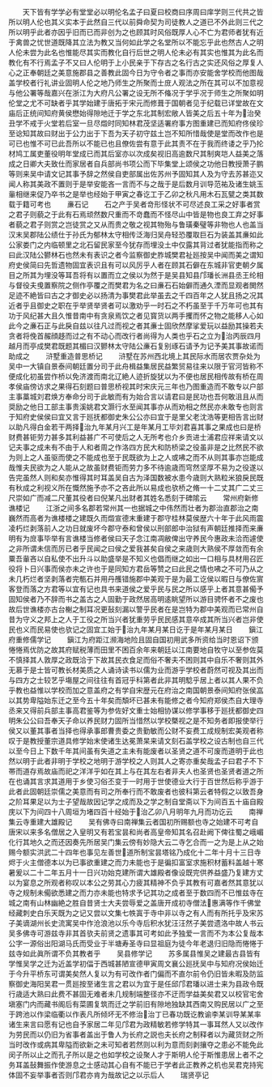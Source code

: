 <!-- { "loadSidebar": true } -->
　　天下皆有学学必有堂堂必以明伦名孟子曰夏曰校商曰序周曰庠学则三代共之皆所以明人伦也其义实本于此然自三代以前舜命契为司徒教人之道已不外此则三代之所以明乎此者亦因乎旧而已而非创为之也顾其时风俗既厚人心不亡为君师者犹有近于禽兽之忧世道既降其立法为教又当何如此学之名堂所以不能忘乎此也然古人之明人伦未尝为此名也惟能尽其实而教化自行后世之明人伦未必有其实也惟其为此名而教化有不行焉孟子不又曰人伦明于上小民亲于下存古之名行古之实还风俗之厚复人心之正奉朝廷之美意施郡县之善教此固今日为守令者之事而亦安能舍学校而他图哉盖学校者行礼讲业固明人伦之地乃师生之所聚而士庻人观法之所在其可以不加意视与他公署等哉嘉兴在浙江为大府凡公署之设无所不偹况于学乎况于师生之所聚如明伦堂之尤不可缺者乎其学始建于唐拓于宋元而修葺于国朝者见于纪载已详堂故在文庙后正统间知府黄侯懋始得隙地迁于学之东北其制宏敞人皆美之后五十年为治癸丑学不戒于火堂若后室一旦尽燬时同知林君茂坚适署府事方图重建已而知府佟侯珍至谂知其故曰财出于公力出于下吾为天子初守兹土岂不知所惜哉使是堂而改作也是可已也惟不可已此吾所以不能已也且僚佐尝有意于此其责不在于我而终诿之乎乃抡材鸠工属吏董役明年堂成已而其后室亦以次成矣视旧高逾数尺其制爽垲人益美之落成之日卿大夫致仕而家居者自兵部尚书项公而下毕集堂上颂侯之功他日教授萧子鹏等则来吴中请文记其事予辞之然侯自吏部属出佐苏州予固知其人及为守去苏甚迩又闻人称其美政不置则于是举安能吝一言而不与之哉于是后数月训导范祐及诸生姚玉軰相继来促乃卒书之是举也经始于甲寅之春讫工于乙卯之秋凡用木石瓦甓之类其数载于籍可考也
　　亷石记
　　石之产于吴者竒形怪状不可尽述良工采之好事者赏之君子则藐之于此有石焉顽然数尺重而不竒蠢而不怪尽山中皆是物也良工弃之好事者藐之君子则赏之岂徒赏之又从而贵之敬之视其物殆与鲁璜秦璧等非物也人也盖当汉末吴郡陆公绩仕于孙氏为郁林太守相传泛海归吴舟轻恐覆取巨石为装盖其亷如此公家娄门之内临顿里之北石留民家至今犹存而埋没土中仅露其背过者犹能指而称之曰此汉陆公鬰林石也然未有表识之者今监察御史胙城樊君祉廵按吴中闻而美之谓知府史侯简曰先哲遗物固宜表识且有可以风厉乎人者在顾其石僻在东城非官吏朝夕属目之所其为埋没等耳吾将有以置而立之侯以为然于是吴县知县邝璠长洲县丞王纶相与督役夫曵置察院之侧作亭覆之而樊君为名之曰亷石石始僻而通久湮而显观者閧然足迹不絶皆曰古之才御史必以扬清为事樊君此举虽去之千四百年之人犹且扬之况其近者乎且御史之职在乎举贤举贤者可以激劝乎一时石之不朽虽至于千万年可也其有功于风纪甚大且久惟昔南中有贪泉焉饮之者见寳货以两手攫而怀之物之能移人心如此今之亷石正与此戾自兹以往凡过而视之者其亷士固欣然摩挲爱玩以益励其操若夫贪者将俛首赧顔趍而过之有不动心而改行者尚得为人类也乎石之立为治丙辰四月越月而亭成樊君既题其楣曰汉鬰林太守陆公亷石复别琢石请予为记予美其事故诺而助成之
　　浒墅重造普思桥记
　　浒墅在苏州西北境上其民际水而居农贾杂处为吴中一大镇自景泰间朝廷置分司于此舟楫益集居民益繁贸易往来以限于官河皆称不便成化初虽尝作桥以免济渡而南北辽絶人迹折旋犹以为不便也居民相传故有桥在周孝侯庙傍访求之果得石刻题曰普思桥视其时宋庆元三年也乃图重造而不敢专以户部主事藁城刘君焕方奉命分司于此敏而有为始合言以请君曰是民功也吾何敢沮且从而奨励之他日工部主事贵溪姚君文灏行水至闻其事亦从而劝相之然民亦未敢专也则言于知府史侯侯曰宜又言于廵抚都御史朱公公亦曰宜于是里父老沈浩等更相告言出财以助凡得白金若干两择治九年某月兴工是年某月工毕刘君喜其事之果成也曰是桥财费甚钜劳力甚多其利益甚广不可使后之人无所考也介乡贡进士浦君应祥来请文以记夫事之成未有不由于人和者周之作洛四方民大和防桥梁之役虽非是之比然民不欲为则上之人虽驱而使之不能成也至于民既欲为上之人或咈之而不从则其事亦岂能成哉惟夫民欲为之人能从之故虽财费钜而劳力多不待逾歳而穹然坚厚不易为之役遂以告完虽然人则和矣亦惟得其时耳盖吴自古为泽国数被水患今歳则大熟粒米狼戾民既有秋成之利视义所在慨然施予亦不之吝此所以易成也欤桥之脩一十二丈其广二丈三尺崇如广而减二尺董其役者曰倪某凡出财者其姓名悉刻于碑隂云
　　常州府新修谯楼记
　　江浙之间多名郡若常州其一也据城之中伟然而壮者为郡治直郡治之南巍然而高者为谯楼楼之建既久而燬宣德末重建于郡守桂林莫侯歴六十年于此风雨震凌朽烂剥落前人之功日就废坏今郡守泰和曾侯以刑部郎中治狱有声朝廷推择而来亷明有为庻事毕举有言谯楼当修者侯曰天子念江南凋敝俾出守养民今惠政未洽而遽使之非所谓未信而厉已者乎民闻之曰侯之爱我甚矣自侯之来歳则大熟侯不厚敛而有余粟吾軰吝以自私使不出升斗以助盛举是不知义也倡而继之如出一口相与具材用召匠役将卜日兴事而侯亦未之许也于是同知方君岳等赞之曰此民之情也咈之不可乃从之未几朽烂者坚剥落者完甎石并用丹雘错施郡中美观于是为最工讫侯以暇日与僚佐賔客登而落之方君等以宜有记也具书来道侯之爱乎民与民之所以感乎上者其意甚僃予固知侯者乃不辞而书之盖古之人固勤于政然居高明逺眺望所以游目骋怀者不之废也故后世谯楼亦古台榭之制耳况更鼔刻漏以警乎民者在是岂特为郡中美观而已常州自昔为守义之邦上之人于工役之所当兴者犹重劳乎民民感其意卒成其所当兴者岂非使民也义而民易使也欤记之固宜工始于治九年某月某日讫于是年某月某日
　　鎭江府重修儒学记
　　鎭江为府距江濒海地险且固自国初用武多所资给当时恩诏下颁惓惓焉优防之故其府赋税薄而田里不困百余年来朝廷以江南要地自牧守以至参佐莫不慎择其人敦厚之政既洽于下故其民衣食足而俗不奢夫不困则其中自乐不奢则其外无慕于是士皆可教长材美质之人诵诗读书以儒为业而游乎学校者蔚然可视及其出而与四方之士较艺乎塲屋之间往往有首冠乎科第者此非其明騐乎居上者以其人果不负乎教也益惟以学校而加之意盖府之有学自宋歴元在府治之南国朝景泰间知府张侯嵓以其势卑隘始东迁之至今五十年矣而頽坏已甚未有能修之者今知府郑侯杰自大理寺丞来又得前兵部主事高君鉴等为参佐好文重士始相协谋以修学事移于廵抚都御史四明朱公公曰吾奉天子命以养民财力固所当惜然以学校槩视之是不知务者即报使举行侯又以董其事者当择也得承事郎曹贵委之贵勤敏而公财不妄费工成规制宏美观者称叹于是教授董宗道具修学始末使诸生达冕萧杲来请文刻石盖学校之设古制也自三代以至今日上下数千年其间虽有失道之主未有能废者以圣贤之道不可废而道明于此也然以明于此者非明于学校之地明于游学校之人则其人之寄亦重矣哉孟子曰君子不下帯而道存焉故庙而祀之洋洋乎如在其上与在其左右者非夫人也圣贤也圣贤者道之所在也诵其言求其道用于乡使习俗丕变于一时用于世使德业大行于百世然后称乎游于此者此固朝廷崇儒之美意而有司之所奉行而不敢废者也彼科第云者特假之以致吾身之阶耳果足以为士子望哉故因记学之成而及之学之制自堂斋以下为间百五十庙自殿庑以下为间四十八周垣为堵四百十经始于治乙卯八月明年九月而功讫云
　　南禅集云寺重建大雄殿记
　　吴有佛寺曰南禅集云者国初所赐额也寺之始建不可考自唐宋以来多名僧居之入皇明又有若宝昙和尚者高皇帝知其名召赴阙下俾往蜀之峨嵋化行其地久之而还因奏先所居吴门集云傍有妙隐大云二寺乞合而一之为是上从之始赐今额实洪武二十四年也事见左善世道所制宝昙塔铭乃成化十二年十月十三日寺烬于火主僧德本以为已事欲重建之而力未能也于是徧扣富室求施积材蓄料盖越十寒暑爰以二十二年五月十一日兴功始克建所谓大雄殿者像设既完供养益盛乃复建方丈以为宴息之所观者称叹以本公之劳其心力疲其精神不负乎其教有可嘉者然其意犹以寺之规制未僃欲悉建之而力亦未能也特求予记其功之成者至于数四而不已惟兹寺在城之南有山林幽絶之胜自昔贤士大夫尝辱爱之盖唐开成初寺僧法惠满等作千佛堂经藏刺史白乐天既为之记又尝以文集七帙寘于寺中非以寺之有人而有所托乎及宋苏子美谪湖州长史流寓吴中作沧浪池以乐今寺后积水犹汪汪然子美尝遗洛中故人书云吴多佛寺可游兹寺非其首欤夫前贤之遗事其可考如此予独爱一言而不为本公复哉本公字一源俗出阳湖马氏而受业于半塘寿圣寺曰显祖庭为徒今年老退归旧隐而惓惓于兹寺如此眞所谓不负其教者乎
　　吴县修学记
　　苏多属县惟吴之建最古县皆有学惟吴学之迁为近盖学初偪于西城甚陋宣德甲寅周文襄公廵抚吴中与知府况侯始迁于今升平桥东可谓美矣然人复以为有可改作者门偏而不直尔前令仍旧皆未暇及防监察御史海阳吴君一贯廵按至诸生言之君以为宜于是任邱邝君璠以进士来为县政令既行歳适大熟曰此费不甚固无难者未几规制端整径亦不迂而学益美矣君又以校官宅舍塡塞门内而藏书阁后有菜圃复筑而迁之学前旧有隙地独缺其西南又购民居以广之至于跨池以作梁临衢以作表凡所倾坏无不修治治丁已春功既讫教谕李某训导某某率诸生来言曰愿有记也自予家居二年见邝君为政精敏若修学特其一事耳然人又以改作为劳民而以仍旧为省事者盖出于鲁人为长府之説也夫长府之制释者以为藏货财之所当时改作或病其卑隘而欲新之未可知者若然则以利为意而刻剥攘夺之患必不能免此闵子所以止之而孔子所以是之也如学校之设聚人才于斯明人伦于斯惟患居上者不之务耳盖鼔舞振作使游息之士感动其心自有不能已于学者此正教养之机也吴君克持宪体固不妄举事者否则邝君亦肯为哉故记之以示后人
　　瑞贤亭记
